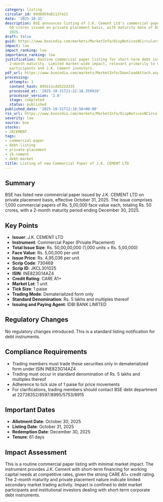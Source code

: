 ```yaml
---
category: listing
circular_id: 69db059a81137e21
date: '2025-10-31'
description: BSE announces listing of J.K. Cement Ltd's commercial paper worth Rs.
  50 crores issued on private placement basis, with maturity date of December 30,
  2025.
draft: false
guid: https://www.bseindia.com/markets/MarketInfo/DispNoticesNCirculars.aspx?Noticeid={C8304ACF-D30C-4829-87F8-133A403FD039}&noticeno=20251031-32&dt=10/31/2025&icount=32&totcount=66&flag=0
impact: low
impact_ranking: low
importance_ranking: low
justification: Routine commercial paper listing for short-term debt instrument with
  2-month maturity. Limited market-wide impact, relevant primarily to debt market
  participants and J.K. Cement investors.
pdf_url: https://www.bseindia.com/markets/MarketInfo/DownloadAttach.aspx?id=20251031-32&attachedId=
processing:
  attempts: 1
  content_hash: 895b11cdd522d335
  processed_at: '2025-10-31T21:22:18.350910'
  processor_version: '2.0'
  stage: completed
  status: published
published_date: '2025-10-31T12:10:56+00:00'
rss_url: https://www.bseindia.com/markets/MarketInfo/DispNoticesNCirculars.aspx?Noticeid={C8304ACF-D30C-4829-87F8-133A403FD039}&noticeno=20251031-32&dt=10/31/2025&icount=32&totcount=66&flag=0
severity: low
source: bse
stocks:
- JKCEMENT
tags:
- commercial-paper
- debt-listing
- private-placement
- jk-cement
- debt-market
title: Listing of new Commercial Paper of J.K. CEMENT LTD
---
```


## Summary

BSE has listed new commercial paper issued by J.K. CEMENT LTD on private placement basis, effective October 31, 2025. The issue comprises 1,000 commercial papers of Rs. 5,00,000 face value each, totaling Rs. 50 crores, with a 2-month maturity period ending December 30, 2025.

## Key Points

- **Issuer**: J.K. CEMENT LTD
- **Instrument**: Commercial Paper (Private Placement)
- **Total Issue Size**: Rs. 50,00,00,000 (1,000 units × Rs. 5,00,000)
- **Face Value**: Rs. 5,00,000 per unit
- **Issue Price**: Rs. 4,95,036 per unit
- **Scrip Code**: 730469
- **Scrip ID**: JKCL301025
- **ISIN**: INE823G14AZ4
- **Credit Rating**: CARE A1+
- **Market Lot**: 1 unit
- **Tick Size**: 1 paise
- **Trading Mode**: Dematerialized form only
- **Standard Denomination**: Rs. 5 lakhs and multiples thereof
- **Issuing and Paying Agent**: IDBI BANK LIMITED

## Regulatory Changes

No regulatory changes introduced. This is a standard listing notification for debt instruments.

## Compliance Requirements

- Trading members must trade these securities only in dematerialized form under ISIN INE823G14AZ4
- Trading must occur in standard denomination of Rs. 5 lakhs and multiples thereof
- Adherence to tick size of 1 paise for price movements
- For clarifications, trading members should contact BSE debt department at 22728352/8597/8995/5753/8915

## Important Dates

- **Allotment Date**: October 30, 2025
- **Listing Date**: October 31, 2025
- **Redemption Date**: December 30, 2025
- **Tenure**: 61 days

## Impact Assessment

This is a routine commercial paper listing with minimal market impact. The instrument provides J.K. Cement with short-term financing for working capital needs at competitive rates, given the strong CARE A1+ credit rating. The 2-month maturity and private placement nature indicate limited secondary market trading activity. Impact is confined to debt market participants and institutional investors dealing with short-term corporate debt instruments.